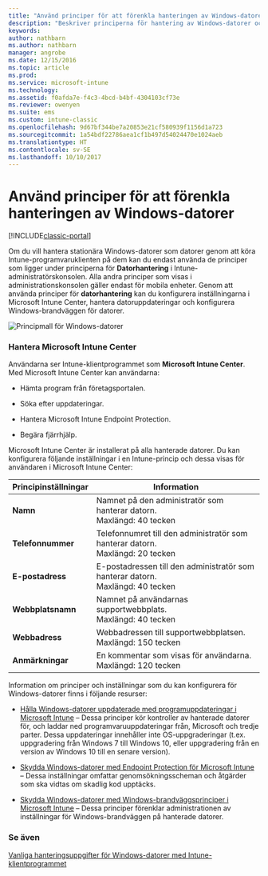 ```yaml
---
title: "Använd principer för att förenkla hanteringen av Windows-datorer"
description: "Beskriver principerna för hantering av Windows-datorer och inställningarna för Microsoft Intune Center."
keywords: 
author: nathbarn
ms.author: nathbarn
manager: angrobe
ms.date: 12/15/2016
ms.topic: article
ms.prod: 
ms.service: microsoft-intune
ms.technology: 
ms.assetid: f0afda7e-f4c3-4bcd-b4bf-4304103cf73e
ms.reviewer: owenyen
ms.suite: ems
ms.custom: intune-classic
ms.openlocfilehash: 9d67bf344be7a20853e21cf580939f1156d1a723
ms.sourcegitcommit: 1a54bdf22786aea1cf1b497d54024470e1024aeb
ms.translationtype: HT
ms.contentlocale: sv-SE
ms.lasthandoff: 10/10/2017
---
```

# <a name="use-policies-to-simplify-windows-pc-management"></a>Använd principer för att förenkla hanteringen av Windows-datorer

[!INCLUDE[classic-portal](../includes/classic-portal.md)]

Om du vill hantera stationära Windows-datorer som datorer genom att köra Intune-programvaruklienten på dem kan du endast använda de principer som ligger under principerna för **Datorhantering** i Intune-administratörskonsolen. Alla andra principer som visas i administrationskonsolen gäller endast för mobila enheter. Genom att använda principer för **datorhantering** kan du konfigurera inställningarna i Microsoft Intune Center, hantera datoruppdateringar och konfigurera Windows-brandväggen för datorer.

![Principmall för Windows-datorer](../media/pc_policy_template.png)

### <a name="manage-the-microsoft-intune-center"></a>Hantera Microsoft Intune Center
Användarna ser Intune-klientprogrammet som **Microsoft Intune Center**. Med Microsoft Intune Center kan användarna:

-   Hämta program från företagsportalen.

-   Söka efter uppdateringar.

-   Hantera Microsoft Intune Endpoint Protection.

-  Begära fjärrhjälp.

Microsoft Intune Center är installerat på alla hanterade datorer. Du kan konfigurera följande inställningar i en Intune-princip och dessa visas för användaren i Microsoft Intune Center:

|Principinställningar|Information|
|------------------|--------------------|
|**Namn**|Namnet på den administratör som hanterar datorn.<br />Maxlängd: 40 tecken|
|**Telefonnummer**|Telefonnumret till den administratör som hanterar datorn.<br />Maxlängd: 20 tecken|
|**E-postadress**|E-postadressen till den administratör som hanterar datorn.<br />Maxlängd: 40 tecken|
|**Webbplatsnamn**|Namnet på användarnas supportwebbplats.<br />Maxlängd: 40 tecken|
|**Webbadress**|Webbadressen till supportwebbplatsen.<br />Maxlängd: 150 tecken|
|**Anmärkningar**|En kommentar som visas för användarna.<br />Maxlängd: 120 tecken|

Information om principer och inställningar som du kan konfigurera för Windows-datorer finns i följande resurser:

- [Hålla Windows-datorer uppdaterade med programuppdateringar i Microsoft Intune](keep-windows-pcs-up-to-date-with-software-updates-in-microsoft-intune.md) – Dessa principer kör kontroller av hanterade datorer för, och laddar ned programvaruuppdateringar från, Microsoft och tredje parter. Dessa uppdateringar innehåller inte OS-uppgraderingar (t.ex. uppgradering från Windows 7 till Windows 10, eller uppgradering från en version av Windows 10 till en senare version).

- [Skydda Windows-datorer med Endpoint Protection för Microsoft Intune](help-secure-windows-pcs-with-endpoint-protection-for-microsoft-intune.md) – Dessa inställningar omfattar genomsökningsscheman och åtgärder som ska vidtas om skadlig kod upptäcks.

- [Skydda Windows-datorer med Windows-brandväggsprinciper i Microsoft Intune](help-protect-windows-pcs-using-windows-firewall-policies-in-microsoft-intune.md) – Dessa principer förenklar administrationen av inställningar för Windows-brandväggen på hanterade datorer.


### <a name="see-also"></a>Se även

[Vanliga hanteringsuppgifter för Windows-datorer med Intune-klientprogrammet](common-windows-pc-management-tasks-with-the-microsoft-intune-computer-client.md)
